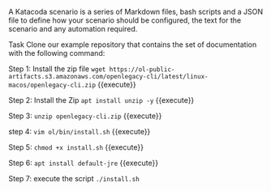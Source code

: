 A Katacoda scenario is a series of Markdown files, bash scripts and a JSON file to define how your scenario should be configured, the text for the scenario and any automation required.

Task
Clone our example repository that contains the set of documentation with the following command:

Step 1: Install the zip file
`wget https://ol-public-artifacts.s3.amazonaws.com/openlegacy-cli/latest/linux-macos/openlegacy-cli.zip` {{execute}}

Step 2: Install the Zip
`apt install unzip -y` {{execute}}

Step 3: 
`unzip openlegacy-cli.zip` {{execute}}

step 4: 
`vim ol/bin/install.sh` {{execute}}

Step 5:
`chmod +x install.sh` {{execute}}

Step 6:
`apt install default-jre` {{execute}}

Step 7: execute the script 
`./install.sh` 


